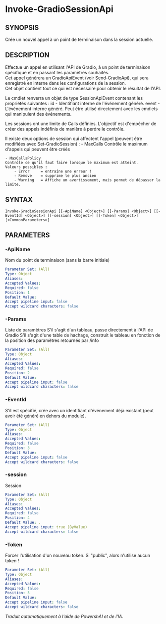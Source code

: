 ﻿---
external help file: powershai-help.xml
schema: 2.0.0
powershai: true
---

# Invoke-GradioSessionApi

## SYNOPSIS <!--!= @#Synop !-->
Crée un nouvel appel à un point de terminaison dans la session actuelle.

## DESCRIPTION <!--!= @#Desc !-->
Effectue un appel en utilisant l'API de Gradio, à un point de terminaison spécifique et en passant les paramètres souhaités.  
Cet appel générera un GradioApiEvent (voir Send-GradioApi), qui sera enregistré en interne dans les configurations de la session.  
Cet objet contient tout ce qui est nécessaire pour obtenir le résultat de l'API.  

Le cmdlet renverra un objet de type SessionApiEvent contenant les propriétés suivantes :
	id - Identifiant interne de l'événement généré.
	event - L'événement interne généré. Peut être utilisé directement avec les cmdlets qui manipulent des événements.
	
Les sessions ont une limite de Calls définies.
L'objectif est d'empêcher de créer des appels indéfinis de manière à perdre le contrôle.

Il existe deux options de session qui affectent l'appel (peuvent être modifiées avec Set-GradioSession) :
	- MaxCalls 
	Contrôle le maximum d'appels qui peuvent être créés
	
	- MaxCallsPolicy 
	Contrôle ce qu'il faut faire lorsque le maximum est atteint.
	Valeurs possibles :
		- Error 	= entraîne une erreur !
		- Remove 	= supprime le plus ancien 
		- Warning 	= Affiche un avertissement, mais permet de dépasser la limite.

## SYNTAX <!--!= @#Syntax !-->

```
Invoke-GradioSessionApi [[-ApiName] <Object>] [[-Params] <Object>] [[-EventId] <Object>] [[-session] <Object>] [[-Token] <Object>] 
[<CommonParameters>]
```

## PARAMETERS <!--!= @#Params !-->

### -ApiName
Nom du point de terminaison (sans la barre initiale)

```yml
Parameter Set: (All)
Type: Object
Aliases: 
Accepted Values: 
Required: false
Position: 1
Default Value: 
Accept pipeline input: false
Accept wildcard characters: false
```

### -Params
Liste de paramètres 
S'il s'agit d'un tableau, passe directement à l'API de Gradio 
S'il s'agit d'une table de hachage, construit le tableau en fonction de la position des paramètres retournés par /info

```yml
Parameter Set: (All)
Type: Object
Aliases: 
Accepted Values: 
Required: false
Position: 2
Default Value: 
Accept pipeline input: false
Accept wildcard characters: false
```

### -EventId
S'il est spécifié, crée avec un identifiant d'événement déjà existant (peut avoir été généré en dehors du module).

```yml
Parameter Set: (All)
Type: Object
Aliases: 
Accepted Values: 
Required: false
Position: 3
Default Value: 
Accept pipeline input: false
Accept wildcard characters: false
```

### -session
Session

```yml
Parameter Set: (All)
Type: Object
Aliases: 
Accepted Values: 
Required: false
Position: 4
Default Value: .
Accept pipeline input: true (ByValue)
Accept wildcard characters: false
```

### -Token
Forcer l'utilisation d'un nouveau token. Si "public", alors n'utilise aucun token !

```yml
Parameter Set: (All)
Type: Object
Aliases: 
Accepted Values: 
Required: false
Position: 5
Default Value: 
Accept pipeline input: false
Accept wildcard characters: false
```


<!--PowershaiAiDocBlockStart-->
_Traduit automatiquement à l'aide de PowershAI et de l'IA._
<!--PowershaiAiDocBlockEnd-->
